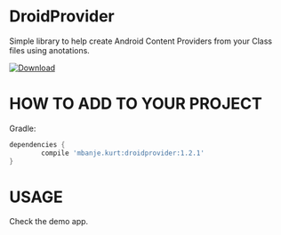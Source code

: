 # DroidProvider
 Simple library to help create Android Content Providers from your Class files using anotations.

 [ ![Download](https://api.bintray.com/packages/ckurtm/maven/DroidProvider/images/download.svg) ](https://bintray.com/ckurtm/maven/DroidProvider/_latestVersion)
 
 
 
# HOW TO ADD TO YOUR PROJECT

 Gradle:
 
 ```groovy
 dependencies {
         compile 'mbanje.kurt:droidprovider:1.2.1'
 }
 ```

# USAGE

 Check the demo app.

